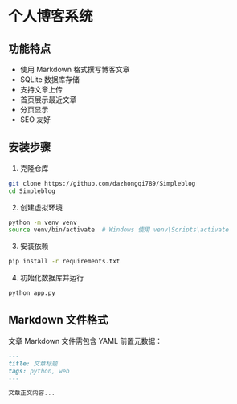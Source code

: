 # 个人博客系统

## 功能特点
- 使用 Markdown 格式撰写博客文章
- SQLite 数据库存储
- 支持文章上传
- 首页展示最近文章
- 分页显示
- SEO 友好

## 安装步骤

1. 克隆仓库
```bash
git clone https://github.com/dazhongqi789/Simpleblog
cd Simpleblog
```

2. 创建虚拟环境
```bash
python -m venv venv
source venv/bin/activate  # Windows 使用 venv\Scripts\activate
```

3. 安装依赖
```bash
pip install -r requirements.txt
```

4. 初始化数据库并运行
```bash
python app.py
```

## Markdown 文件格式
文章 Markdown 文件需包含 YAML 前置元数据：
```markdown
---
title: 文章标题
tags: python, web
---

文章正文内容...
